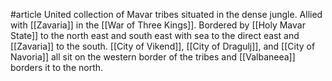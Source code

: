 #article 
United collection of Mavar tribes situated in the dense jungle. Allied with [[Zavaria]] in the [[War of Three Kings]]. Bordered by [[Holy Mavar State]] to the north east and south east with sea to the direct east and [[Zavaria]] to the south. [[City of Vikend]], [[City of Dragulj]], and [[City of Navoria]] all sit on the western border of the tribes and [[Valbaneea]] borders it to the north.